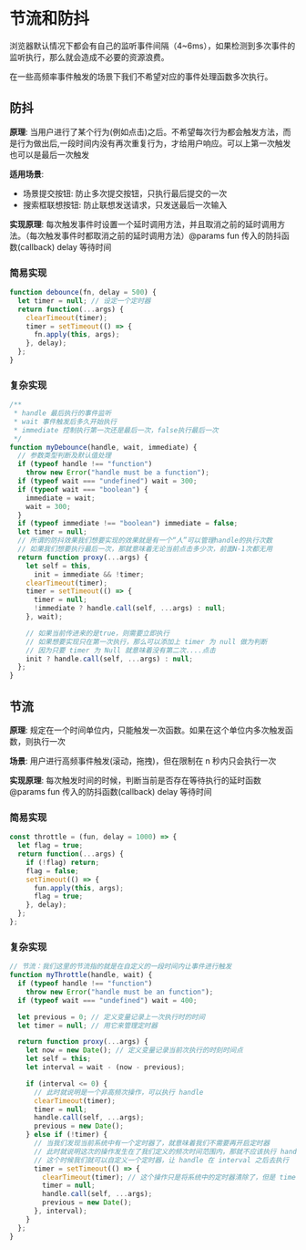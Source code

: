 # 节流和防抖

浏览器默认情况下都会有自己的监听事件间隔（4~6ms），如果检测到多次事件的监听执行，那么就会造成不必要的资源浪费。

在一些高频率事件触发的场景下我们不希望对应的事件处理函数多次执行。

## 防抖

**原理**: 当用户进行了某个行为(例如点击)之后。不希望每次行为都会触发方法，而是行为做出后,一段时间内没有再次重复行为，才给用户响应。可以上第一次触发也可以是最后一次触发

**适用场景**:

- 场景提交按钮: 防止多次提交按钮，只执行最后提交的一次
- 搜索框联想按钮: 防止联想发送请求，只发送最后一次输入

**实现原理**: 每次触发事件时设置一个延时调用方法，并且取消之前的延时调用方法。（每次触发事件时都取消之前的延时调用方法）@params fun 传入的防抖函数(callback) delay 等待时间

### 简易实现

```js
function debounce(fn, delay = 500) {
  let timer = null; // 设定一个定时器
  return function(...args) {
    clearTimeout(timer);
    timer = setTimeout(() => {
      fn.apply(this, args);
    }, delay);
  };
}
```

### 复杂实现

```js
/**
 * handle 最后执行的事件监听
 * wait 事件触发后多久开始执行
 * immediate 控制执行第一次还是最后一次，false执行最后一次
 */
function myDebounce(handle, wait, immediate) {
  // 参数类型判断及默认值处理
  if (typeof handle !== "function")
    throw new Error("handle must be a function");
  if (typeof wait === "undefined") wait = 300;
  if (typeof wait === "boolean") {
    immediate = wait;
    wait = 300;
  }
  if (typeof immediate !== "boolean") immediate = false;
  let timer = null;
  // 所谓的防抖效果我们想要实现的效果就是有一个“人”可以管理handle的执行次数
  // 如果我们想要执行最后一次，那就意味着无论当前点击多少次，前面N-1次都无用
  return function proxy(...args) {
    let self = this,
      init = immediate && !timer;
    clearTimeout(timer);
    timer = setTimeout(() => {
      timer = null;
      !immediate ? handle.call(self, ...args) : null;
    }, wait);

    // 如果当前传进来的是true，则需要立即执行
    // 如果想要实现只在第一次执行，那么可以添加上 timer 为 null 做为判断
    // 因为只要 timer 为 Null 就意味着没有第二次....点击
    init ? handle.call(self, ...args) : null;
  };
}
```

## 节流

**原理**: 规定在一个时间单位内，只能触发一次函数。如果在这个单位内多次触发函数，则执行一次

**场景**: 用户进行高频事件触发(滚动，拖拽)，但在限制在 n 秒内只会执行一次

**实现原理**: 每次触发时间的时候，判断当前是否存在等待执行的延时函数 @params fun 传入的防抖函数(callback) delay 等待时间

### 简易实现

```js
const throttle = (fun, delay = 1000) => {
  let flag = true;
  return function(...args) {
    if (!flag) return;
    flag = false;
    setTimeout(() => {
      fun.apply(this, args);
      flag = true;
    }, delay);
  };
};
```

### 复杂实现

```js
// 节流：我们这里的节流指的就是在自定义的一段时间内让事件进行触发
function myThrottle(handle, wait) {
  if (typeof handle !== "function")
    throw new Error("handle must be an function");
  if (typeof wait === "undefined") wait = 400;

  let previous = 0; // 定义变量记录上一次执行时的时间
  let timer = null; // 用它来管理定时器

  return function proxy(...args) {
    let now = new Date(); // 定义变量记录当前次执行的时刻时间点
    let self = this;
    let interval = wait - (now - previous);

    if (interval <= 0) {
      // 此时就说明是一个非高频次操作，可以执行 handle
      clearTimeout(timer);
      timer = null;
      handle.call(self, ...args);
      previous = new Date();
    } else if (!timer) {
      // 当我们发现当前系统中有一个定时器了，就意味着我们不需要再开启定时器
      // 此时就说明这次的操作发生在了我们定义的频次时间范围内，那就不应该执行 handle
      // 这个时候我们就可以自定义一个定时器，让 handle 在 interval 之后去执行
      timer = setTimeout(() => {
        clearTimeout(timer); // 这个操作只是将系统中的定时器清除了，但是 timer 中的值还在
        timer = null;
        handle.call(self, ...args);
        previous = new Date();
      }, interval);
    }
  };
}
```
